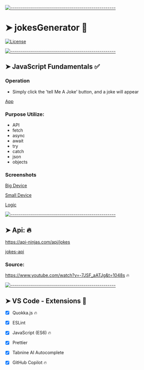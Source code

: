 <!-- ⚠️ This README has been generated from the file(s) "blueprint.md" ⚠️-->
[![-----------------------------------------------------](https://raw.githubusercontent.com/andreasbm/readme/master/assets/lines/colored.png)](#jokesgenerator-)

# ➤ jokesGenerator 😬

[![License](https://img.shields.io/packagist/l/dingo/api.svg?style=flat-square)](LICENSE)

[![-----------------------------------------------------](https://raw.githubusercontent.com/andreasbm/readme/master/assets/lines/colored.png)](#javascript-fundamentals-)

## ➤ JavaScript Fundamentals ✅

### Operation

 - Simply click the 'tell Me A Joke' button, and a joke will appear
 
 
 [App](https://codesleeps.github.io/jokesGenerator/)
 
 
### Purpose Utilize:

 - API
 - fetch 
 - async 
 - await 
 - try 
 - catch 
 - json 
 - objects 
 
 




### Screenshots


[Big Device](https://user-images.githubusercontent.com/125808990/227768486-28954d59-08f0-4980-8ba3-f2a5d7d979a8.png)


[Small Device](https://user-images.githubusercontent.com/125808990/228458917-a31f0471-6a0e-45f3-8704-d6d75625d463.png)



[Logic](https://user-images.githubusercontent.com/125808990/227768497-3d5b4123-867e-44ea-948e-1aeaa0210f34.png)


[![-----------------------------------------------------](https://raw.githubusercontent.com/andreasbm/readme/master/assets/lines/colored.png)](#api-)

## ➤ Api: 🔥

https://api-ninjas.com/api/jokes

[jokes-api](https://user-images.githubusercontent.com/125808990/227768507-20497369-cca3-4b2b-930d-c4d5a86ebfb9.png)


### Source:

https://www.youtube.com/watch?v=-7JSF_aATJg&t=1048s 🔥


[![-----------------------------------------------------](https://raw.githubusercontent.com/andreasbm/readme/master/assets/lines/colored.png)](#vs-code---extensions-)

## ➤ VS Code - Extensions 🎯

- [x] Quokka.js 🔥
- [x] ESLint
- [x] JavaScript (ES6) 🔥
- [x] Prettier
- [x] Tabnine AI Autocomplete
- [x] GitHub Copilot 🔥


